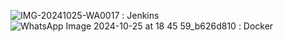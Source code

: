 ![IMG-20241025-WA0017](https://github.com/user-attachments/assets/1f42b297-2554-4243-a9f9-63a27660d7fd) : Jenkins
![WhatsApp Image 2024-10-25 at 18 45 59_b626d810](https://github.com/user-attachments/assets/5cebf575-f50f-453e-9827-1e7acece2c9e) : Docker
